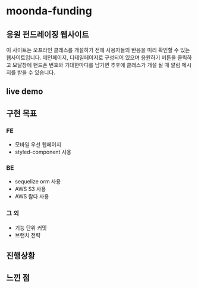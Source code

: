 # moonda-funding
## 응원 펀드레이징 웹사이트
이 사이트는 오프라인 클래스를 개설하기 전에 사용자들의 반응을 미리 확인할 수 있는 웹사이트입니다. 메인페이지, 디테일페이지로 구성되어 있으며 응원하기 버튼을 클릭하고 모달창에 핸드폰 번호와 기대한마디를 남기면 추후에 클래스가 개설 될 때 알림 메시지를 받을 수 있습니다.

## live demo

## 구현 목표

### FE
- 모바일 우선 웹페이지
- styled-component 사용

### BE
- sequelize orm 사용
- AWS S3 사용
- AWS 람다 사용


### 그 외
- 기능 단위 커밋
- 브랜치 전략


## 진행상황

## 느낀 점
